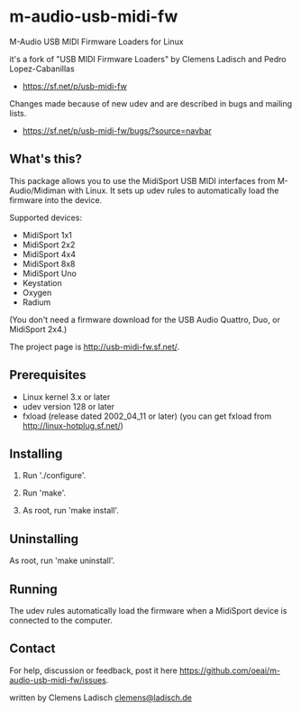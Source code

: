 # m-audio-usb-midi-fw
M-Audio USB MIDI Firmware Loaders for Linux

it's a fork of "USB MIDI Firmware Loaders" by Clemens Ladisch and Pedro Lopez-Cabanillas
- https://sf.net/p/usb-midi-fw

Changes made because of new udev and are described in bugs and mailing lists.
- https://sf.net/p/usb-midi-fw/bugs/?source=navbar


What's this?
------------

This package allows you to use the MidiSport USB MIDI interfaces from
M-Audio/Midiman with Linux. It sets up udev rules to automatically load
the firmware into the device.

Supported devices:
- MidiSport 1x1
- MidiSport 2x2
- MidiSport 4x4
- MidiSport 8x8
- MidiSport Uno
- Keystation
- Oxygen
- Radium

(You don't need a firmware download for the USB Audio Quattro, Duo, or
MidiSport 2x4.)

The project page is <http://usb-midi-fw.sf.net/>.


Prerequisites
-------------

- Linux kernel 3.x or later
- udev version 128 or later
- fxload (release dated 2002_04_11 or later)
  (you can get fxload from <http://linux-hotplug.sf.net/>)


Installing
----------

1) Run './configure'.

2) Run 'make'.

3) As root, run 'make install'.


Uninstalling
------------

As root, run 'make uninstall'.


Running
-------

The udev rules automatically load the firmware when a MidiSport device
is connected to the computer.


Contact
-------

For help, discussion or feedback, post it here
https://github.com/oeai/m-audio-usb-midi-fw/issues.

written by Clemens Ladisch <clemens@ladisch.de>
